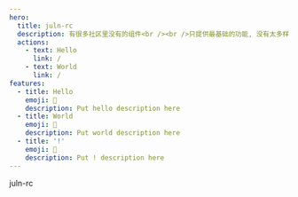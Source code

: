 ```yaml
---
hero:
  title: juln-rc
  description: 有很多社区里没有的组件<br /><br />只提供最基础的功能, 没有太多样式, 让用户可以更好的自定义样式
  actions:
    - text: Hello
      link: /
    - text: World
      link: /
features:
  - title: Hello
    emoji: 💎
    description: Put hello description here
  - title: World
    emoji: 🌈
    description: Put world description here
  - title: '!'
    emoji: 🚀
    description: Put ! description here
---
```


juln-rc
